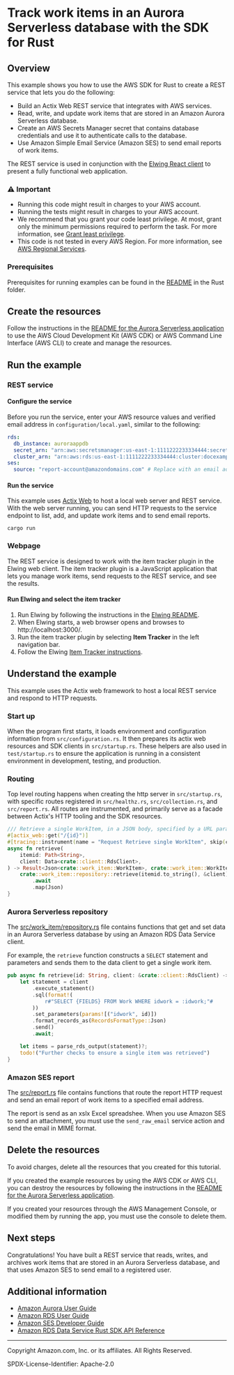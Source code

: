 # Track work items in an Aurora Serverless database with the SDK for Rust

## Overview

This example shows you how to use the AWS SDK for Rust to create a REST service that lets you do the following:

- Build an Actix Web REST service that integrates with AWS services.
- Read, write, and update work items that are stored in an Amazon Aurora Serverless database.
- Create an AWS Secrets Manager secret that contains database credentials and use it to authenticate calls to the database.
- Use Amazon Simple Email Service (Amazon SES) to send email reports of work items.

The REST service is used in conjunction with the [Elwing React client](../../../resources/clients/react/elwing)
to present a fully functional web application.

### ⚠️ Important

- Running this code might result in charges to your AWS account.
- Running the tests might result in charges to your AWS account.
- We recommend that you grant your code least privilege. At most, grant only the minimum
  permissions required to perform the task. For more information, see
  [Grant least privilege](https://docs.aws.amazon.com/IAM/latest/UserGuide/best-practices.html#grant-least-privilege).
- This code is not tested in every AWS Region. For more information, see
  [AWS Regional Services](https://aws.amazon.com/about-aws/global-infrastructure/regional-product-services).

### Prerequisites

Prerequisites for running examples can be found in the [README](../../README.md#Prerequisites) in the Rust folder.

## Create the resources

Follow the instructions in the [README for the Aurora Serverless application](/resources/cdk/aurora_serverless_app/README.md) to use the AWS Cloud Development Kit (AWS CDK) or AWS Command Line Interface (AWS CLI) to create and manage the resources.

## Run the example

### REST service

#### Configure the service

Before you run the service, enter your AWS resource values and verified email address
in `configuration/local.yaml`, similar to the following:

```yaml
rds:
  db_instance: auroraappdb
  secret_arn: "arn:aws:secretsmanager:us-east-1:1111222233334444:secret:docexampleauroraappsecret8B-EXAMPLE-Dz2N2y"
  cluster_arn: "arn:aws:rds:us-east-1:1111222233334444:cluster:docexampleauroraapp-docexampleauroraappclustereb7e-EXAMPLE"
ses:
  source: "report-account@amazondomains.com" # Replace with an email address that is registered with Amazon SES.
```

#### Run the service

This example uses [Actix Web]() to host a local web server and REST service.
With the web server running, you can send HTTP requests to the service endpoint to list, add, and update work items and to send email reports.

```
cargo run
```

### Webpage

The REST service is designed to work with the item tracker plugin in the Elwing web client.
The item tracker plugin is a JavaScript application that lets you manage work items, send requests to the REST service, and see the results.

#### Run Elwing and select the item tracker

1.  Run Elwing by following the instructions in the [Elwing README](/resources/clients/react/elwing/README.md).
1.  When Elwing starts, a web browser opens and browses to http://localhost:3000/.
1.  Run the item tracker plugin by selecting **Item Tracker** in the left navigation bar.
1.  Follow the Elwing [Item Tracker instructions](/resources/clients/react/elwing/src/plugins/item-tracker/README.md).

## Understand the example

This example uses the Actix web framework to host a local REST service and respond to HTTP requests.

### Start up

When the program first starts, it loads environment and configuration information from `src/configuration.rs`.
It then prepares its actix web resources and SDK clients in `src/startup.rs`.
These helpers are also used in `test/startup.rs` to ensure the application is running in a consistent environment in development, testing, and production.

### Routing

Top level routing happens when creating the http server in `src/startup.rs`, with specific routes registered in `src/healthz.rs`, `src/collection.rs`, and `src/report.rs`.
All routes are instrumented, and primarily serve as a facade between Actix's HTTP tooling and the SDK resources.

```Rust
/// Retrieve a single WorkItem, in a JSON body, specified by a URL parameter.
#[actix_web::get("/{id}")]
#[tracing::instrument(name = "Request Retrieve single WorkItem", skip(client))]
async fn retrieve(
    itemid: Path<String>,
    client: Data<crate::client::RdsClient>,
) -> Result<Json<crate::work_item::WorkItem>, crate::work_item::WorkItemError> {
    crate::work_item::repository::retrieve(itemid.to_string(), &client)
        .await
        .map(Json)
}
```

### Aurora Serverless repository

The [src/work_item/repository.rs](repository.rs) file contains functions that get and set data in an Aurora Serverless database by using an Amazon RDS Data Service client.

For example, the `retrieve` function constructs a `SELECT` statement and parameters and sends them to the data client to get a single work item.

```Rust
pub async fn retrieve(id: String, client: &crate::client::RdsClient) -> Result<crate::work_item::WorkItem, crate::work_item::WorkItemError> {
    let statement = client
        .execute_statement()
        .sql(format!(
            r#"SELECT {FIELDS} FROM Work WHERE idwork = :idwork;"#
        ))
        .set_parameters(params![("idwork", id)])
        .format_records_as(RecordsFormatType::Json)
        .send()
        .await;

    let items = parse_rds_output(statement)?;
    todo!("Further checks to ensure a single item was retrieved")
}
```

### Amazon SES report

The [src/report.rs](report.rs) file contains functions that route the report HTTP request and send an email report of work items to a specified email address.

The report is send as an xslx Excel spreadshee.
When you use Amazon SES to send an attachment, you must use the `send_raw_email` service action and send the email in MIME format.

## Delete the resources

To avoid charges, delete all the resources that you created for this tutorial.

If you created the example resources by using the AWS CDK or AWS CLI, you can destroy the resources by following the instructions in the [README for the Aurora Serverless application](/resources/cdk/aurora_serverless_app/README.md).

If you created your resources through the AWS Management Console, or modified them by running the app, you must use the console to delete them.

## Next steps

Congratulations!
You have built a REST service that reads, writes, and archives work items that are stored in an Aurora Serverless database, and that uses Amazon SES to send email to a registered user.

## Additional information

- [Amazon Aurora User Guide](https://docs.aws.amazon.com/AmazonRDS/latest/AuroraUserGuide/CHAP_AuroraOverview.html)
- [Amazon RDS User Guide](https://docs.aws.amazon.com/AmazonRDS/latest/UserGuide/Welcome.html)
- [Amazon SES Developer Guide](https://docs.aws.amazon.com/ses/latest/dg/Welcome.html)
- [Amazon RDS Data Service Rust SDK API Reference](https://crates.io/crates/aws-sdk-rdsdata)

---

Copyright Amazon.com, Inc. or its affiliates. All Rights Reserved.

SPDX-License-Identifier: Apache-2.0
